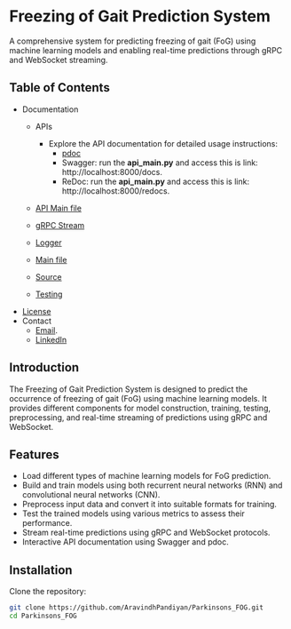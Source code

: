 # Freezing of Gait Prediction System

A comprehensive system for predicting freezing of gait (FoG) using machine learning models and enabling real-time predictions through gRPC and WebSocket streaming.

## Table of Contents

- Documentation
  - APIs
    - Explore the API documentation for detailed usage instructions:
      - [pdoc](docs/api/app/index.md)
      - Swagger: run the **api_main.py** and access this is link: http://localhost:8000/docs.
      - ReDoc: run the **api_main.py** and access this is link: http://localhost:8000/redocs.
  
  - [API Main file](docs/api_main.md)
  - [gRPC Stream](docs/grpc_stream/index.md)
  - [Logger](docs/logger_config.md)
  - [Main file](docs/main.md)
  - [Source](docs/src/index.md)
  - [Testing](docs/tests/index.md)
- [License](LICENSE)
- Contact
  - [Email](mailto:aravindh.p201.741@gmail.com).
  - [LinkedIn](https://www.linkedin.com/in/aravindh-pandiyan-80b983145)

## Introduction

The Freezing of Gait Prediction System is designed to predict the occurrence of freezing of gait (FoG) using machine learning models. It provides different components for model construction, training, testing, preprocessing, and real-time streaming of predictions using gRPC and WebSocket.

## Features

- Load different types of machine learning models for FoG prediction.
- Build and train models using both recurrent neural networks (RNN) and convolutional neural networks (CNN).
- Preprocess input data and convert it into suitable formats for training.
- Test the trained models using various metrics to assess their performance.
- Stream real-time predictions using gRPC and WebSocket protocols.
- Interactive API documentation using Swagger and pdoc.

## Installation

Clone the repository:

   ```bash
   git clone https://github.com/AravindhPandiyan/Parkinsons_FOG.git
   cd Parkinsons_FOG
